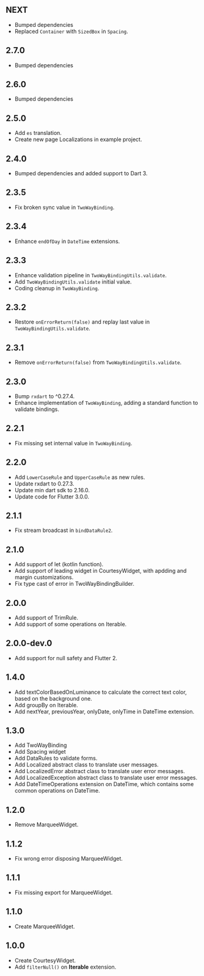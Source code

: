 ## NEXT
* Bumped dependencies
* Replaced `Container` with `SizedBox` in `Spacing`.

## 2.7.0
* Bumped dependencies

## 2.6.0
* Bumped dependencies

## 2.5.0
* Add `es` translation.
* Create new page Localizations in example project.

## 2.4.0
* Bumped dependencies and added support to Dart 3.

## 2.3.5
* Fix broken sync value in `TwoWayBinding`.

## 2.3.4
* Enhance `endOfDay` in `DateTime` extensions.

## 2.3.3
* Enhance validation pipeline in `TwoWayBindingUtils.validate`.
* Add `TwoWayBindingUtils.validate` initial value.
* Coding cleanup in `TwoWayBinding`.

## 2.3.2
* Restore `onErrorReturn(false)` and replay last value in `TwoWayBindingUtils.validate`.

## 2.3.1
* Remove `onErrorReturn(false)` from `TwoWayBindingUtils.validate`.

## 2.3.0
* Bump `rxdart` to ^0.27.4.
* Enhance implementation of `TwoWayBinding`, adding a standard function to validate bindings.

## 2.2.1
* Fix missing set internal value in `TwoWayBinding`.

## 2.2.0
* Add `LowerCaseRule` and `UpperCaseRule` as new rules.
* Update rxdart to 0.27.3.
* Update min dart sdk to 2.16.0.
* Update code for Flutter 3.0.0.

## 2.1.1
* Fix stream broadcast in `bindDataRule2`.

## 2.1.0
* Add support of let (kotlin function).
* Add support of leading widget in CourtesyWidget, with apdding and margin customizations.
* Fix type cast of error in TwoWayBindingBuilder.

## 2.0.0
* Add support of TrimRule.
* Add support of some operations on Iterable<num>.

## 2.0.0-dev.0
* Add support for null safety and Flutter 2.

## 1.4.0
* Add textColorBasedOnLuminance to calculate the correct text color, based on the background one.
* Add groupBy on Iterable.
* Add nextYear, previousYear, onlyDate, onlyTime in DateTime extension.

## 1.3.0
* Add TwoWayBinding
* Add Spacing widget
* Add DataRules to validate forms.
* Add Localized abstract class to translate user messages.
* Add LocalizedError abstract class to translate user error messages.
* Add LocalizedException abstract class to translate user error messages.
* Add DateTimeOperations extension on DateTime, which contains some common operations on DateTime.

## 1.2.0
* Remove MarqueeWidget.

## 1.1.2
* Fix wrong error disposing MarqueeWidget.

## 1.1.1
* Fix missing export for MarqueeWidget.

## 1.1.0
* Create MarqueeWidget.

## 1.0.0
* Create CourtesyWidget.
* Add `filterNull()` on **Iterable** extension.
